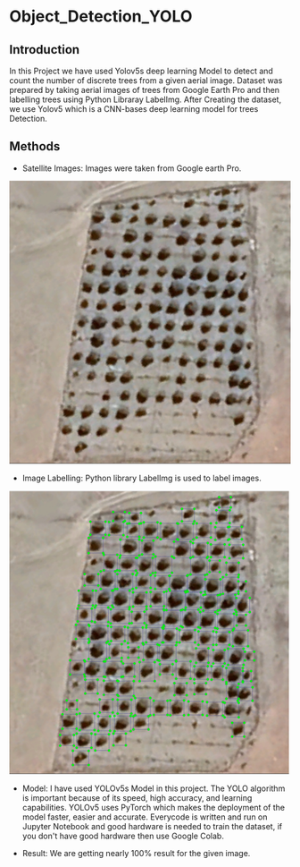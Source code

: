 # Object_Detection_YOLO
## Introduction

In this Project we have used Yolov5s deep learning Model to detect and count the number of discrete trees from a given aerial image. Dataset was prepared by taking aerial images of trees from Google Earth Pro and then labelling trees using Python Libraray LabelImg. After Creating the dataset, we use Yolov5 which is a CNN-bases deep learning model for trees Detection.

## Methods
 - Satellite Images: Images were taken from Google earth Pro.
   
 ![Image](Test_Model_Images/test3.jpg)

 - Image Labelling: Python library LabelImg is used to label images.

 ![Image](Test_Model_Images/label_img.jpg)

 - Model: I have used YOLOv5s Model in this project. The YOLO algorithm is important because of its
   speed, high accuracy, and learning capabilities. YOLOv5 uses PyTorch which makes the deployment of
   the model faster, easier and accurate. Everycode is written and run on Jupyter Notebook and good      hardware is needed to train the dataset, if you don't have good hardware then use Google Colab.

 - Result: We are getting nearly 100% result for the given image.

 
   
